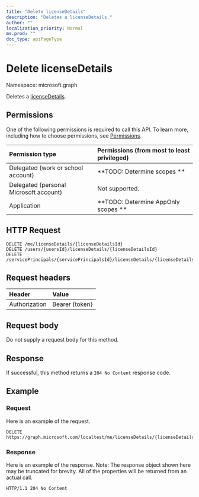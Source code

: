 ```yaml
---
title: "Delete licenseDetails"
description: "Deletes a licenseDetails."
author: ""
localization_priority: Normal
ms.prod: ""
doc_type: apiPageType
---
```


# Delete licenseDetails

Namespace: microsoft.graph

Deletes a [licenseDetails](../resources/licensedetails.md).

## Permissions
One of the following permissions is required to call this API. To learn more, including how to choose permissions, see [Permissions](/concepts/permissions-reference.md).

|Permission type|Permissions (from most to least privileged)|
|:---|:---|
|Delegated (work or school account)|**TODO: Determine scopes **|
|Delegated (personal Microsoft account)|Not supported.|
|Application|**TODO: Determine AppOnly scopes **|

## HTTP Request
<!-- {
  "blockType": "ignored"
}
-->
``` http
DELETE /me/licenseDetails/{licenseDetailsId}
DELETE /users/{usersId}/licenseDetails/{licenseDetailsId}
DELETE /servicePrincipals/{servicePrincipalsId}/licenseDetails/{licenseDetailsId}
```

## Request headers
|Header|Value|
|:---|:---|
|Authorization|Bearer {token}|

## Request body
Do not supply a request body for this method.

## Response
If successful, this method returns a `204 No Content` response code.

## Example

### Request
Here is an example of the request.
<!-- {
  "blockType": "request",
  "name": "delete_licensedetails"
}
-->
``` http
DELETE https://graph.microsoft.com/localtest/me/licenseDetails/{licenseDetailsId}
```

### Response
Here is an example of the response. Note: The response object shown here may be truncated for brevity. All of the properties will be returned from an actual call.
<!-- {
  "blockType": "response",
  "truncated": true
}
-->
``` http
HTTP/1.1 204 No Content
```

